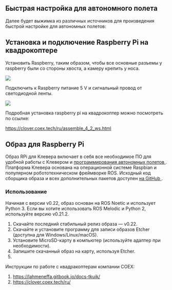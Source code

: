 ## Быстрая настройка для автономного полета
Далее будет выжимка из различных источников для произведения быстрой настройке для автономных полетов:

## Установка и подключение Raspberry Pi на квадрокоптере

Установить Raspberry, таким образом, чтобы все основные разъемы у raspberry были со стороны хвоста, а камеру крепить у носа.

<img src = "https://893838923-files.gitbook.io/~/files/v0/b/gitbook-legacy-files/o/assets%2F-MdqITQbWJUL8n4CbfRn%2F-MdqXBIBYKITI3e6xCyA%2F-MdqZbAqed5Dh4-lsgJn%2FrnrFliNjKto.jpg?alt=media&token=faa67e6d-e18e-4edb-91cb-936dee8dfc27" />

Подключить к Raspberry питание 5 V и сигнальный провод от светодиодной ленты.

<img src = "https://893838923-files.gitbook.io/~/files/v0/b/gitbook-legacy-files/o/assets%2F-MdqITQbWJUL8n4CbfRn%2F-MdqXBIBYKITI3e6xCyA%2F-MdqZkJ2NSWCEa2ChEA3%2FNCePNk-NsFk.jpg?alt=media&token=20d26fab-a417-418c-b596-98e61a3772f5" />

Подробная установка raspberry pi на квадрокоптер можно посмотреть по ссылке:

https://clover.coex.tech/ru/assemble_4_2_ws.html

## Образ для Raspberry Pi

Образ RPi для Клевера включает в себя все необходимое ПО для удобной работы с Клевером и <a href = "https://clover.coex.tech/ru/simple_offboard.html"> программирования автономных полетов </a>. Платформа Клевера основана на операционной системе Raspbian и популярном робототехническом фреймворке ROS. Исходный код сборщика образа и всех дополнительных пакетов доступен  <a href = "https://github.com/CopterExpress/clover"> на GitHub </a>.

### Использование

Начиная с версии v0.22, образ основан на ROS Noetic и использует Python 3. Если вы хотите использовать ROS Melodic и Python 2, используйте версию v0.21.2.

1. Скачайте последний стабильный релиз образа — v0.22.
2. Скачайте и установите программу для записи образов Etcher (доступна для Windows/Linux/macOS).
3. Установите MicroSD-карту в компьютер (используйте адаптер при необходимости).
4. Запишите скачанный образ на карту, используя Etcher.
5.

Инструкции по работе с квадракоптерам компании COEX:
1. https://lahmeneffa.gitbook.io/docs-tkuik/
2. https://clover.coex.tech/ru/
